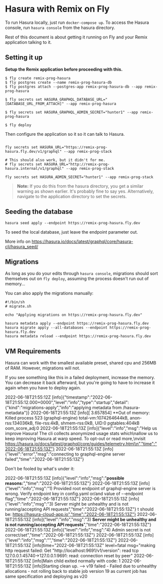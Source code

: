 # Hasura with Remix on Fly

To run Hasura locally, just run `docker-compose up`. To access the Hasura console, run `hasura console` from the hasura directory.

Rest of this document is about getting it running on Fly and your Remix application talking to it.

## Setting it up

**Setup the Remix application before proceeding with this.**

```
$ fly create remix-prog-hasura
$ fly postgres create --name remix-prog-hasura-db
$ fly postgres attach --postgres-app remix-prog-hasura-db --app remix-prog-hasura

$ fly secrets set HASURA_GRAPHQL_DATABASE_URL="[DATABASE_URL_FROM_ATTACH]" --app remix-prog-hasura

$ fly secrets set HASURA_GRAPHQL_ADMIN_SECRET="hunter1" --app remix-prog-hasura

$ fly deploy
```

Then configure the application so it so it can talk to Hasura.

```

fly secrets set HASURA_URL="https://remix-prog-hasura.fly.dev/v1/graphql" --app remix-prog-stack

# This should also work, but it didn't for me.
# fly secrets set HASURA_URL="http://remix-prog-hasura.internal/v1/graphql" --app remix-prog-stack

fly secrets set HASURA_ADMIN_SECRET="hunter1" --app remix-prog-stack
```

> **Note:** If you do this from the hasura directory, you get a similar warning as shown earlier. It's probably fine to say yes.
> Alternatively, navigate to the application directory to set the secrets.

## Seeding the database

```
hasura seed apply --endpoint https://remix-prog-hasura.fly.dev
```

To seed the local database, just leave the endpoint parameter out.

More info on
https://hasura.io/docs/latest/graphql/core/hasura-cli/hasura_seed/

## Migrations

As long as you do your edits through `hasura console`, migrations should sort themselves out on `fly deploy`, assuming the process doesn't run out of memory...

You can also apply the migrations manually:

```
#!/bin/sh
# migrate.sh

echo "Applying migrations on https://remix-prog-hasura.fly.dev"

hasura metadata apply --endpoint https://remix-prog-hasura.fly.dev
hasura migrate apply --all-databases --endpoint https://remix-prog-hasura.fly.dev
hasura metadata reload --endpoint https://remix-prog-hasura.fly.dev
```

## VM Requirements

Hasura can work with the smallest available preset, shared cpu and 256MB of RAM. However, migrations will not.

If you see something like this in a failed deployment, increase the memory. You can decrease it back afterward, but you're going to have to increase it again when you have to deploy again.

2022-06-18T21:55:12Z [info]{"timestamp":"2022-06-18T21:55:12.000+0000","level":"info","type":"startup","detail":{"kind":"migrations-apply","info":"applying metadata from /hasura-metadata"}}
2022-06-18T21:55:13Z [info][ 3.657854] \*\*Out of memory: Killed process 523 (graphql-engine) total-vm:1074264644kB, anon-rss:134036kB, file-rss:4kB, shmem-rss:0kB, UID:0 pgtables:404kB oom_score_adj:0
2022-06-18T21:55:13Z [info]{"level":"info","msg":"Help us improve Hasura! The cli collects anonymized usage stats which\nallow us to keep improving Hasura at warp speed. To opt-out or read more,\nvisit https://hasura.io/docs/latest/graphql/core/guides/telemetry.html\n","time":"2022-06-18T21:55:13Z"}
2022-06-18T21:55:13Z [info]{"level":"error","msg":"connecting to graphql-engine server failed","time":"2022-06-18T21:55:13Z"}

Don't be fooled by what's under it:

2022-06-18T21:55:13Z [info]{"level":"info","msg":"**possible reasons:**","time":"2022-06-18T21:55:13Z"}
2022-06-18T21:55:13Z [info]{"level":"info","msg":"1) Provided root endpoint of graphql-engine server is wrong. Verify endpoint key in config.yaml or/and value of --endpoint flag","time":"2022-06-18T21:55:13Z"}
2022-06-18T21:55:13Z [info]{"level":"info","msg":"3) Server might be unhealthy and is not running/accepting API requests","time":"2022-06-18T21:55:13Z"}
t should be: https://hasura-cloud-app.io","time":"2022-06-18T21:55:13Z"}
2022-06-18T21:55:13Z [info]{"level":"info","msg":"3) **Server might be unhealthy and is not running/accepting API requests**","time":"2022-06-18T21:55:13Z"}
2022-06-18T21:55:13Z [info]{"level":"info","msg":"4) Admin secret is not correct/set","time":"2022-06-18T21:55:13Z"}
2022-06-18T21:55:13Z [info]{"level":"info","msg":"","time":"2022-06-18T21:55:13Z"}
2022-06-18T21:55:13Z [info]time="2022-06-18T21:55:13Z" level=fatal msg="making http request failed: Get \"http://localhost:9691/v1/version\": read tcp 127.0.0.1:45740->127.0.0.1:9691: read: connection reset by peer"
2022-06-18T21:55:13Z [info]Main child exited normally with code: 1
2022-06-18T21:55:13Z [info]Starting clean up.
--> v19 failed - Failed due to unhealthy allocations - not rolling back to stable job version 19 as current job has same specification and deploying as v20
